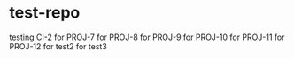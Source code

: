 # test-repo
testing CI-2
for PROJ-7
for PROJ-8
for PROJ-9
for PROJ-10
for PROJ-11
for PROJ-12
for test2
for test3
